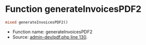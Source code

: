 Function generateInvoicesPDF2
===========================





```php
mixed generateInvoicesPDF2()
```

* Function name: generateInvoicesPDF2
* Source: [admin-dev/pdf.php line 130](https://github.com/PrestaShop/PrestaShop/blob/1.5.0.1/admin-dev/pdf.php#L130).

